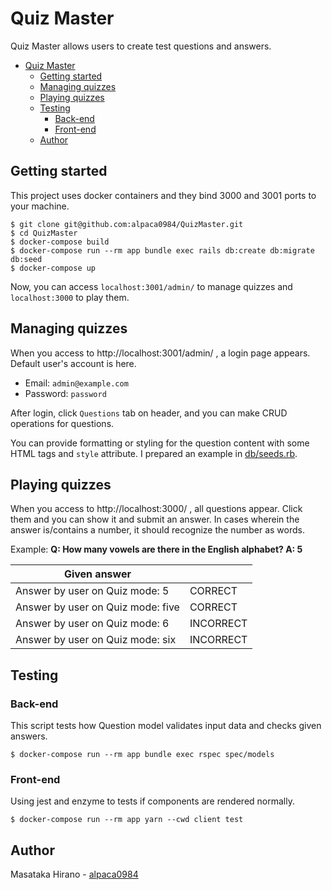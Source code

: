 # Quiz Master

Quiz Master allows users to create test questions and answers.

- [Quiz Master](#quiz-master)
  - [Getting started](#getting-started)
  - [Managing quizzes](#managing-quizzes)
  - [Playing quizzes](#playing-quizzes)
  - [Testing](#testing)
    - [Back-end](#back-end)
    - [Front-end](#front-end)
  - [Author](#author)

## Getting started

This project uses docker containers and they bind 3000 and 3001 ports to your machine.
```
$ git clone git@github.com:alpaca0984/QuizMaster.git
$ cd QuizMaster
$ docker-compose build
$ docker-compose run --rm app bundle exec rails db:create db:migrate db:seed
$ docker-compose up
```
Now, you can access `localhost:3001/admin/` to manage quizzes and `localhost:3000` to play them.

## Managing quizzes

When you access to http://localhost:3001/admin/ , a login page appears. Default user's account is here.
- Email: `admin@example.com`
- Password: `password`

After login, click `Questions` tab on header, and you can make CRUD operations for questions.

You can provide formatting or styling for the question content with some HTML tags and `style` attribute.
I prepared an example in [db/seeds.rb](https://github.com/alpaca0984/QuizMaster/blob/master/db/seeds.rb#L14).

## Playing quizzes

When you access to http://localhost:3000/ , all questions appear. Click them and you can show it and submit an answer. In cases wherein the answer is/contains a number, it should recognize the number as words.

Example: __Q: How many vowels are there in the English alphabet? A: 5__

| Given answer                                               |           |
|------------------------------------------------------------|-----------|
| Answer by user on Quiz mode: 5                             | CORRECT   |
| Answer by user on Quiz mode: five                          | CORRECT   |
| Answer by user on Quiz mode: 6                             | INCORRECT |
| Answer by user on Quiz mode: six                           | INCORRECT |

## Testing

### Back-end

This script tests how Question model validates input data and checks given answers.
```
$ docker-compose run --rm app bundle exec rspec spec/models
```

### Front-end

Using jest and enzyme to tests if components are rendered normally.
```
$ docker-compose run --rm app yarn --cwd client test
```

## Author

Masataka Hirano - [alpaca0984](https://github.com/alpaca0984)
